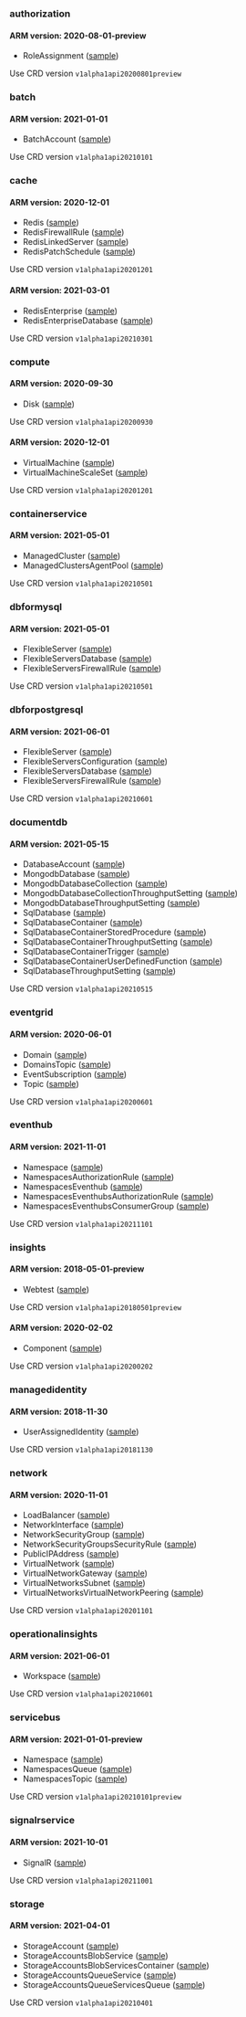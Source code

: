 ### authorization


#### ARM version: 2020-08-01-preview

- RoleAssignment ([sample](https://github.com/Azure/azure-service-operator/tree/main/v2/config/samples/authorization/v1alpha1api20200801preview_roleassignment.yaml))

Use CRD version `v1alpha1api20200801preview`

### batch


#### ARM version: 2021-01-01

- BatchAccount ([sample](https://github.com/Azure/azure-service-operator/tree/main/v2/config/samples/batch/v1alpha1api20210101_batchaccount.yaml))

Use CRD version `v1alpha1api20210101`

### cache


#### ARM version: 2020-12-01

- Redis ([sample](https://github.com/Azure/azure-service-operator/tree/main/v2/config/samples/cache/v1alpha1api20201201_redis.yaml))
- RedisFirewallRule ([sample](https://github.com/Azure/azure-service-operator/tree/main/v2/config/samples/cache/v1alpha1api20201201_redisfirewallrule.yaml))
- RedisLinkedServer ([sample](https://github.com/Azure/azure-service-operator/tree/main/v2/config/samples/cache/v1alpha1api20201201_redislinkedserver.yaml))
- RedisPatchSchedule ([sample](https://github.com/Azure/azure-service-operator/tree/main/v2/config/samples/cache/v1alpha1api20201201_redispatchschedule.yaml))

Use CRD version `v1alpha1api20201201`


#### ARM version: 2021-03-01

- RedisEnterprise ([sample](https://github.com/Azure/azure-service-operator/tree/main/v2/config/samples/cache/v1alpha1api20210301_redisenterprise.yaml))
- RedisEnterpriseDatabase ([sample](https://github.com/Azure/azure-service-operator/tree/main/v2/config/samples/cache/v1alpha1api20210301_redisenterprisedatabase.yaml))

Use CRD version `v1alpha1api20210301`

### compute


#### ARM version: 2020-09-30

- Disk ([sample](https://github.com/Azure/azure-service-operator/tree/main/v2/config/samples/compute/v1alpha1api20200930_disk.yaml))

Use CRD version `v1alpha1api20200930`


#### ARM version: 2020-12-01

- VirtualMachine ([sample](https://github.com/Azure/azure-service-operator/tree/main/v2/config/samples/compute/v1alpha1api20201201_virtualmachine.yaml))
- VirtualMachineScaleSet ([sample](https://github.com/Azure/azure-service-operator/tree/main/v2/config/samples/compute/v1alpha1api20201201_virtualmachinescaleset.yaml))

Use CRD version `v1alpha1api20201201`

### containerservice


#### ARM version: 2021-05-01

- ManagedCluster ([sample](https://github.com/Azure/azure-service-operator/tree/main/v2/config/samples/containerservice/v1alpha1api20210501_managedcluster.yaml))
- ManagedClustersAgentPool ([sample](https://github.com/Azure/azure-service-operator/tree/main/v2/config/samples/containerservice/v1alpha1api20210501_managedclustersagentpool.yaml))

Use CRD version `v1alpha1api20210501`

### dbformysql


#### ARM version: 2021-05-01

- FlexibleServer ([sample](https://github.com/Azure/azure-service-operator/tree/main/v2/config/samples/dbformysql/v1alpha1api20210501_flexibleserver.yaml))
- FlexibleServersDatabase ([sample](https://github.com/Azure/azure-service-operator/tree/main/v2/config/samples/dbformysql/v1alpha1api20210501_flexibleserversdatabase.yaml))
- FlexibleServersFirewallRule ([sample](https://github.com/Azure/azure-service-operator/tree/main/v2/config/samples/dbformysql/v1alpha1api20210501_flexibleserversfirewallrule.yaml))

Use CRD version `v1alpha1api20210501`

### dbforpostgresql


#### ARM version: 2021-06-01

- FlexibleServer ([sample](https://github.com/Azure/azure-service-operator/tree/main/v2/config/samples/dbforpostgresql/v1alpha1api20210601_flexibleserver.yaml))
- FlexibleServersConfiguration ([sample](https://github.com/Azure/azure-service-operator/tree/main/v2/config/samples/dbforpostgresql/v1alpha1api20210601_flexibleserversconfiguration.yaml))
- FlexibleServersDatabase ([sample](https://github.com/Azure/azure-service-operator/tree/main/v2/config/samples/dbforpostgresql/v1alpha1api20210601_flexibleserversdatabase.yaml))
- FlexibleServersFirewallRule ([sample](https://github.com/Azure/azure-service-operator/tree/main/v2/config/samples/dbforpostgresql/v1alpha1api20210601_flexibleserversfirewallrule.yaml))

Use CRD version `v1alpha1api20210601`

### documentdb


#### ARM version: 2021-05-15

- DatabaseAccount ([sample](https://github.com/Azure/azure-service-operator/tree/main/v2/config/samples/documentdb/v1alpha1api20210515_databaseaccount.yaml))
- MongodbDatabase ([sample](https://github.com/Azure/azure-service-operator/tree/main/v2/config/samples/documentdb/v1alpha1api20210515_mongodbdatabase.yaml))
- MongodbDatabaseCollection ([sample](https://github.com/Azure/azure-service-operator/tree/main/v2/config/samples/documentdb/v1alpha1api20210515_mongodbdatabasecollection.yaml))
- MongodbDatabaseCollectionThroughputSetting ([sample](https://github.com/Azure/azure-service-operator/tree/main/v2/config/samples/documentdb/v1alpha1api20210515_mongodbdatabasecollectionthroughputsetting.yaml))
- MongodbDatabaseThroughputSetting ([sample](https://github.com/Azure/azure-service-operator/tree/main/v2/config/samples/documentdb/v1alpha1api20210515_mongodbdatabasethroughputsetting.yaml))
- SqlDatabase ([sample](https://github.com/Azure/azure-service-operator/tree/main/v2/config/samples/documentdb/v1alpha1api20210515_sqldatabase.yaml))
- SqlDatabaseContainer ([sample](https://github.com/Azure/azure-service-operator/tree/main/v2/config/samples/documentdb/v1alpha1api20210515_sqldatabasecontainer.yaml))
- SqlDatabaseContainerStoredProcedure ([sample](https://github.com/Azure/azure-service-operator/tree/main/v2/config/samples/documentdb/v1alpha1api20210515_sqldatabasecontainerstoredprocedure.yaml))
- SqlDatabaseContainerThroughputSetting ([sample](https://github.com/Azure/azure-service-operator/tree/main/v2/config/samples/documentdb/v1alpha1api20210515_sqldatabasecontainerthroughputsetting.yaml))
- SqlDatabaseContainerTrigger ([sample](https://github.com/Azure/azure-service-operator/tree/main/v2/config/samples/documentdb/v1alpha1api20210515_sqldatabasecontainertrigger.yaml))
- SqlDatabaseContainerUserDefinedFunction ([sample](https://github.com/Azure/azure-service-operator/tree/main/v2/config/samples/documentdb/v1alpha1api20210515_sqldatabasecontaineruserdefinedfunction.yaml))
- SqlDatabaseThroughputSetting ([sample](https://github.com/Azure/azure-service-operator/tree/main/v2/config/samples/documentdb/v1alpha1api20210515_sqldatabasethroughputsetting.yaml))

Use CRD version `v1alpha1api20210515`

### eventgrid


#### ARM version: 2020-06-01

- Domain ([sample](https://github.com/Azure/azure-service-operator/tree/main/v2/config/samples/eventgrid/v1alpha1api20200601_domain.yaml))
- DomainsTopic ([sample](https://github.com/Azure/azure-service-operator/tree/main/v2/config/samples/eventgrid/v1alpha1api20200601_domainstopic.yaml))
- EventSubscription ([sample](https://github.com/Azure/azure-service-operator/tree/main/v2/config/samples/eventgrid/v1alpha1api20200601_eventsubscription.yaml))
- Topic ([sample](https://github.com/Azure/azure-service-operator/tree/main/v2/config/samples/eventgrid/v1alpha1api20200601_topic.yaml))

Use CRD version `v1alpha1api20200601`

### eventhub


#### ARM version: 2021-11-01

- Namespace ([sample](https://github.com/Azure/azure-service-operator/tree/main/v2/config/samples/eventhub/v1alpha1api20211101_namespace.yaml))
- NamespacesAuthorizationRule ([sample](https://github.com/Azure/azure-service-operator/tree/main/v2/config/samples/eventhub/v1alpha1api20211101_namespacesauthorizationrule.yaml))
- NamespacesEventhub ([sample](https://github.com/Azure/azure-service-operator/tree/main/v2/config/samples/eventhub/v1alpha1api20211101_namespaceseventhub.yaml))
- NamespacesEventhubsAuthorizationRule ([sample](https://github.com/Azure/azure-service-operator/tree/main/v2/config/samples/eventhub/v1alpha1api20211101_namespaceseventhubsauthorizationrule.yaml))
- NamespacesEventhubsConsumerGroup ([sample](https://github.com/Azure/azure-service-operator/tree/main/v2/config/samples/eventhub/v1alpha1api20211101_namespaceseventhubsconsumergroup.yaml))

Use CRD version `v1alpha1api20211101`

### insights


#### ARM version: 2018-05-01-preview

- Webtest ([sample](https://github.com/Azure/azure-service-operator/tree/main/v2/config/samples/insights/v1alpha1api20180501preview_webtest.yaml))

Use CRD version `v1alpha1api20180501preview`


#### ARM version: 2020-02-02

- Component ([sample](https://github.com/Azure/azure-service-operator/tree/main/v2/config/samples/insights/v1alpha1api20200202_component.yaml))

Use CRD version `v1alpha1api20200202`

### managedidentity


#### ARM version: 2018-11-30

- UserAssignedIdentity ([sample](https://github.com/Azure/azure-service-operator/tree/main/v2/config/samples/managedidentity/v1alpha1api20181130_userassignedidentity.yaml))

Use CRD version `v1alpha1api20181130`

### network


#### ARM version: 2020-11-01

- LoadBalancer ([sample](https://github.com/Azure/azure-service-operator/tree/main/v2/config/samples/network/v1alpha1api20201101_loadbalancer.yaml))
- NetworkInterface ([sample](https://github.com/Azure/azure-service-operator/tree/main/v2/config/samples/network/v1alpha1api20201101_networkinterface.yaml))
- NetworkSecurityGroup ([sample](https://github.com/Azure/azure-service-operator/tree/main/v2/config/samples/network/v1alpha1api20201101_networksecuritygroup.yaml))
- NetworkSecurityGroupsSecurityRule ([sample](https://github.com/Azure/azure-service-operator/tree/main/v2/config/samples/network/v1alpha1api20201101_networksecuritygroupssecurityrule.yaml))
- PublicIPAddress ([sample](https://github.com/Azure/azure-service-operator/tree/main/v2/config/samples/network/v1alpha1api20201101_publicipaddress.yaml))
- VirtualNetwork ([sample](https://github.com/Azure/azure-service-operator/tree/main/v2/config/samples/network/v1alpha1api20201101_virtualnetwork.yaml))
- VirtualNetworkGateway ([sample](https://github.com/Azure/azure-service-operator/tree/main/v2/config/samples/network/v1alpha1api20201101_virtualnetworkgateway.yaml))
- VirtualNetworksSubnet ([sample](https://github.com/Azure/azure-service-operator/tree/main/v2/config/samples/network/v1alpha1api20201101_virtualnetworkssubnet.yaml))
- VirtualNetworksVirtualNetworkPeering ([sample](https://github.com/Azure/azure-service-operator/tree/main/v2/config/samples/network/v1alpha1api20201101_virtualnetworksvirtualnetworkpeering.yaml))

Use CRD version `v1alpha1api20201101`

### operationalinsights


#### ARM version: 2021-06-01

- Workspace ([sample](https://github.com/Azure/azure-service-operator/tree/main/v2/config/samples/operationalinsights/v1alpha1api20210601_workspace.yaml))

Use CRD version `v1alpha1api20210601`

### servicebus


#### ARM version: 2021-01-01-preview

- Namespace ([sample](https://github.com/Azure/azure-service-operator/tree/main/v2/config/samples/servicebus/v1alpha1api20210101preview_namespace.yaml))
- NamespacesQueue ([sample](https://github.com/Azure/azure-service-operator/tree/main/v2/config/samples/servicebus/v1alpha1api20210101preview_namespacesqueue.yaml))
- NamespacesTopic ([sample](https://github.com/Azure/azure-service-operator/tree/main/v2/config/samples/servicebus/v1alpha1api20210101preview_namespacestopic.yaml))

Use CRD version `v1alpha1api20210101preview`

### signalrservice


#### ARM version: 2021-10-01

- SignalR ([sample](https://github.com/Azure/azure-service-operator/tree/main/v2/config/samples/signalrservice/v1alpha1api20211001_signalr.yaml))

Use CRD version `v1alpha1api20211001`

### storage


#### ARM version: 2021-04-01

- StorageAccount ([sample](https://github.com/Azure/azure-service-operator/tree/main/v2/config/samples/storage/v1alpha1api20210401_storageaccount.yaml))
- StorageAccountsBlobService ([sample](https://github.com/Azure/azure-service-operator/tree/main/v2/config/samples/storage/v1alpha1api20210401_storageaccountsblobservice.yaml))
- StorageAccountsBlobServicesContainer ([sample](https://github.com/Azure/azure-service-operator/tree/main/v2/config/samples/storage/v1alpha1api20210401_storageaccountsblobservicescontainer.yaml))
- StorageAccountsQueueService ([sample](https://github.com/Azure/azure-service-operator/tree/main/v2/config/samples/storage/v1alpha1api20210401_storageaccountsqueueservice.yaml))
- StorageAccountsQueueServicesQueue ([sample](https://github.com/Azure/azure-service-operator/tree/main/v2/config/samples/storage/v1alpha1api20210401_storageaccountsqueueservicesqueue.yaml))

Use CRD version `v1alpha1api20210401`

